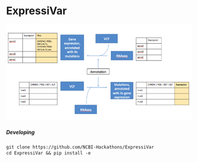 # ExpressiVar


<p align="center">
  <img src="ExpressiVar_schematic.png">
</p>


##### Developing

```
git clone https://github.com/NCBI-Hackathons/ExpressiVar
cd ExpressiVar && pip install -e
```


